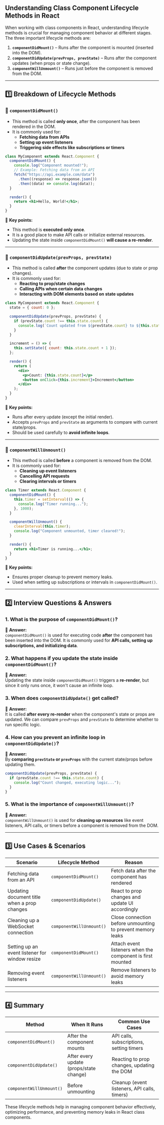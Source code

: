 ## **Understanding Class Component Lifecycle Methods in React**

When working with class components in React, understanding lifecycle methods is crucial for managing component behavior at different stages. The three important lifecycle methods are:

1. **`componentDidMount()`** – Runs after the component is mounted (inserted into the DOM).
2. **`componentDidUpdate(prevProps, prevState)`** – Runs after the component updates (when props or state change).
3. **`componentWillUnmount()`** – Runs just before the component is removed from the DOM.

---

## **1️⃣ Breakdown of Lifecycle Methods**

### **🔹 `componentDidMount()`**
- This method is called **only once**, after the component has been rendered in the DOM.
- It is commonly used for:
  - **Fetching data from APIs**
  - **Setting up event listeners**
  - **Triggering side effects like subscriptions or timers**

```jsx
class MyComponent extends React.Component {
  componentDidMount() {
    console.log("Component mounted!");
    // Example: Fetching data from an API
    fetch("https://api.example.com/data")
      .then((response) => response.json())
      .then((data) => console.log(data));
  }

  render() {
    return <h1>Hello, World!</h1>;
  }
}
```

📌 **Key points:**
- This method is **executed only once**.
- It is a good place to make API calls or initialize external resources.
- Updating the state inside `componentDidMount()` **will cause a re-render**.

---

### **🔹 `componentDidUpdate(prevProps, prevState)`**
- This method is called **after** the component updates (due to state or prop changes).
- It is commonly used for:
  - **Reacting to prop/state changes**
  - **Calling APIs when certain data changes**
  - **Interacting with DOM elements based on state updates**

```jsx
class MyComponent extends React.Component {
  state = { count: 0 };

  componentDidUpdate(prevProps, prevState) {
    if (prevState.count !== this.state.count) {
      console.log(`Count updated from ${prevState.count} to ${this.state.count}`);
    }
  }

  increment = () => {
    this.setState({ count: this.state.count + 1 });
  };

  render() {
    return (
      <div>
        <p>Count: {this.state.count}</p>
        <button onClick={this.increment}>Increment</button>
      </div>
    );
  }
}
```

📌 **Key points:**
- Runs after every update (except the initial render).
- Accepts `prevProps` and `prevState` as arguments to compare with current state/props.
- Should be used carefully to **avoid infinite loops**.

---

### **🔹 `componentWillUnmount()`**
- This method is called **before** a component is removed from the DOM.
- It is commonly used for:
  - **Cleaning up event listeners**
  - **Cancelling API requests**
  - **Clearing intervals or timers**

```jsx
class Timer extends React.Component {
  componentDidMount() {
    this.timer = setInterval(() => {
      console.log("Timer running...");
    }, 1000);
  }

  componentWillUnmount() {
    clearInterval(this.timer);
    console.log("Component unmounted, timer cleared!");
  }

  render() {
    return <h1>Timer is running...</h1>;
  }
}
```

📌 **Key points:**
- Ensures proper cleanup to prevent memory leaks.
- Used when setting up subscriptions or intervals in `componentDidMount()`.

---

## **2️⃣ Interview Questions & Answers**

### **1. What is the purpose of `componentDidMount()`?**
📌 **Answer:**  
`componentDidMount()` is used for executing code **after** the component has been inserted into the DOM. It is commonly used for **API calls, setting up subscriptions, and initializing data**.

### **2. What happens if you update the state inside `componentDidMount()`?**
📌 **Answer:**  
Updating the state inside `componentDidMount()` triggers a **re-render**, but since it only runs once, it won't cause an infinite loop.

### **3. When does `componentDidUpdate()` get called?**
📌 **Answer:**  
It is called **after every re-render** when the component's state or props are updated. We can compare `prevProps` and `prevState` to determine whether to run specific logic.

### **4. How can you prevent an infinite loop in `componentDidUpdate()`?**
📌 **Answer:**  
By **comparing `prevState` or `prevProps`** with the current state/props before updating them.

```jsx
componentDidUpdate(prevProps, prevState) {
  if (prevState.count !== this.state.count) {
    console.log("Count changed, executing logic...");
  }
}
```

### **5. What is the importance of `componentWillUnmount()`?**
📌 **Answer:**  
`componentWillUnmount()` is used for **cleaning up resources** like event listeners, API calls, or timers before a component is removed from the DOM.

---

## **3️⃣ Use Cases & Scenarios**

| **Scenario** | **Lifecycle Method** | **Reason** |
|-------------|--------------------|------------|
| Fetching data from an API | `componentDidMount()` | Fetch data after the component has rendered |
| Updating document title when a prop changes | `componentDidUpdate()` | React to prop changes and update UI accordingly |
| Cleaning up a WebSocket connection | `componentWillUnmount()` | Close connection before unmounting to prevent memory leaks |
| Setting up an event listener for window resize | `componentDidMount()` | Attach event listeners when the component is first mounted |
| Removing event listeners | `componentWillUnmount()` | Remove listeners to avoid memory leaks |

---

## **4️⃣ Summary**

| **Method** | **When It Runs** | **Common Use Cases** |
|-----------|----------------|-----------------|
| `componentDidMount()` | After the component mounts | API calls, subscriptions, setting timers |
| `componentDidUpdate()` | After every update (props/state change) | Reacting to prop changes, updating the DOM |
| `componentWillUnmount()` | Before unmounting | Cleanup (event listeners, API calls, timers) |

These lifecycle methods help in managing component behavior effectively, optimizing performance, and preventing memory leaks in React class components.
